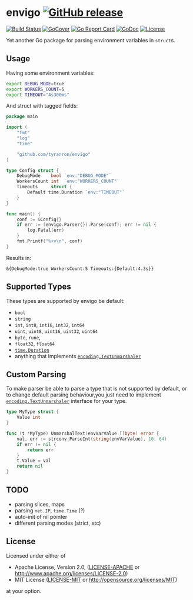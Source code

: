 envigo [![GitHub release](https://img.shields.io/github/release/tyranron/envigo.svg)](https://github.com/tyranron/envigo/releases)
======

[![Build Status](https://travis-ci.org/tyranron/envigo.svg?branch=master)](https://travis-ci.org/tyranron/envigo)
[![GoCover](https://gocover.io/_badge/github.com/tyranron/envigo)](https://gocover.io/github.com/tyranron/envigo)
[![Go Report Card](https://goreportcard.com/badge/github.com/tyranron/envigo)](https://goreportcard.com/report/github.com/tyranron/envigo)
[![GoDoc](https://godoc.org/github.com/tyranron/envigo?status.svg)](https://godoc.org/github.com/tyranron/envigo)
[![License](https://img.shields.io/badge/license-dual%20MIT%2FApache--2.0-blue.svg)](#license)

Yet another Go package for parsing environment variables in `struct`s.




## Usage

Having some environment variables:
```bash
export DEBUG_MODE=true
export WORKERS_COUNT=5
export TIMEOUT="4s300ms"
```

And struct with tagged fields:
```go
package main

import (
	"fmt"
	"log"
	"time"

	"github.com/tyranron/envigo"
)

type Config struct {
	DebugMode    bool `env:"DEBUG_MODE"`
	WorkersCount int  `env:"WORKERS_COUNT"`
	Timeouts     struct {
		Default time.Duration `env:"TIMEOUT"`
	}
}

func main() {
	conf := &Config{}
	if err := (envigo.Parser{}).Parse(conf); err != nil {
		log.Fatal(err)
	}
	fmt.Printf("%+v\n", conf)
}
```

Results in:
```
&{DebugMode:true WorkersCount:5 Timeouts:{Default:4.3s}}
```




## Supported Types

These types are supported by envigo be default:

- `bool`
- `string`
- `int`, `int8`, `int16`, `int32`, `int64`
- `uint`, `uint8`, `uint16`, `uint32`, `uint64`
- `byte`, `rune`,
- `float32`, `float64`
- [`time.Duration`][1]
- anything that implements [`encoding.TextUnmarshaler`][2]




## Custom Parsing

To make parser be able to parse a type that is not supported by default, or to change default parsing behaviour,you just need to implement [`encoding.TextUnmarshaler`][2] interface for your type.
 
```go
type MyType struct {
	Value int
}

func (t *MyType) UnmarshalText(envVarValue []byte) error {
	val, err := strconv.ParseInt(string(envVarValue), 10, 64)
	if err != nil {
		return err
	}
	t.Value = val
	return nil
}
```




## TODO

- parsing slices, maps
- parsing `net.IP`, `time.Time` (?)
- auto-init of nil pointer
- different parsing modes (strict, etc)




## License

Licensed under either of

- Apache License, Version 2.0, ([LICENSE-APACHE](LICENSE-APACHE) or http://www.apache.org/licenses/LICENSE-2.0)
- MIT License ([LICENSE-MIT](LICENSE-MIT) or http://opensource.org/licenses/MIT)

at your option.




[1]: https://golang.org/pkg/time/#Duration
[2]: https://golang.org/pkg/encoding/#TextUnmarshaler
